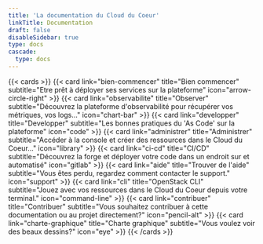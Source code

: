 ```yaml
---
title: 'La documentation du Cloud du Coeur'
linkTitle: Documentation
draft: false
disableSidebar: true
type: docs
cascade:
  type: docs
---
```


{{< cards >}}
  {{< card link="bien-commencer" title="Bien commencer" subtitle="Etre prêt à déployer ses services sur la plateforme" icon="arrow-circle-right" >}}
  {{< card link="observabilite" title="Observer" subtitle="Découvrez la plateforme d'observabilité pour récupérer vos métriques, vos logs..." icon="chart-bar" >}}
  {{< card link="developper" title="Developper" subtitle="Les bonnes pratiques du 'As Code' sur la plateforme" icon="code" >}}
  {{< card link="administrer" title="Administrer" subtitle="Accéder à la console et créer des ressources dans le Cloud du Coeur..." icon="library" >}}
  {{< card link="ci-cd" title="CI/CD" subtitle="Découvrez la forge et déployer votre code dans un endroit sur et automatisé" icon="gitlab" >}}
  {{< card link="aide" title="Trouver de l'aide" subtitle="Vous êtes perdu, regardez comment contacter le support." icon="support" >}}
  {{< card link="cli" title="OpenStack CLI" subtitle="Jouez avec vos ressources dans le Cloud du Coeur depuis votre terminal." icon="command-line" >}}
  {{< card link="contribuer" title="Contribuer" subtitle="Vous souhaitez contribuer à cette documentation ou au projet directement?" icon="pencil-alt" >}}
  {{< card link="charte-graphique" title="Charte graphique" subtitle="Vous voulez voir des beaux dessins?" icon="eye" >}}
{{< /cards >}}
